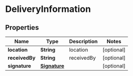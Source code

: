 

# DeliveryInformation


## Properties

| Name | Type | Description | Notes |
|------------ | ------------- | ------------- | -------------|
|**location** | **String** | location |  [optional] |
|**receivedBy** | **String** | receivedBy |  [optional] |
|**signature** | [**Signature**](Signature.md) |  |  [optional] |



